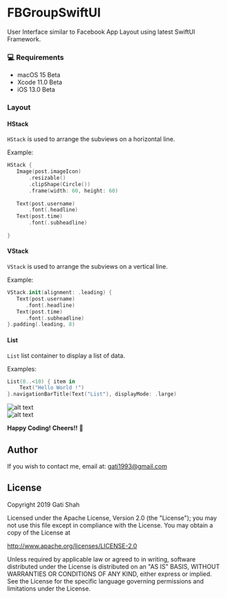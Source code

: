 # FBGroupSwiftUI
User Interface similar to Facebook App Layout using latest SwiftUI Framework.

### 💻 Requirements

- macOS 15 Beta
- Xcode 11.0 Beta
- iOS 13.0 Beta

### Layout 


<h4 id="HStack"> HStack </h4>

`HStack` is used to arrange the subviews on a horizontal line. 

Example:

```swift
HStack {
   Image(post.imageIcon)
       .resizable()
       .clipShape(Circle())
       .frame(width: 60, height: 60)
                
   Text(post.username)
       .font(.headline)
   Text(post.time)
       .font(.subheadline)
                
}
```

<h4 id="VStack"> VStack </h4>

`VStack` is used to arrange the subviews on a vertical line.

Example:

```swift
VStack.init(alignment: .leading) {
   Text(post.username)
      .font(.headline)
   Text(post.time)
      .font(.subheadline)
}.padding(.leading, 8)
```

<h4 id="List"> List </h4>

`List` list container to display a list of data.

Examples:

```swift
List(0..<10) { item in
    Text("Hello World !")
}.navigationBarTitle(Text("List"), displayMode: .large)
```

![alt text](https://github.com/igatsha/FBGroupSwiftUI/blob/master/Github_data/layout.gif)          
![alt text](https://github.com/igatsha/FBGroupSwiftUI/blob/master/Github_data/Screenshot.png)

**Happy Coding! Cheers!!** 🥂 

## Author
If you wish to contact me, email at: [gati1993@gmail.com](gati1993@gmail.com)

## License
Copyright 2019 Gati Shah

Licensed under the Apache License, Version 2.0 (the "License"); you may not use this file except in compliance with the License. You may obtain a copy of the License at

http://www.apache.org/licenses/LICENSE-2.0

Unless required by applicable law or agreed to in writing, software distributed under the License is distributed on an "AS IS" BASIS, WITHOUT WARRANTIES OR CONDITIONS OF ANY KIND, either express or implied. See the License for the specific language governing permissions and limitations under the License.
